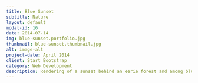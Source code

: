 ```yaml
---
title: Blue Sunset
subtitle: Nature
layout: default
modal-id: 16
date: 2014-07-14
img: blue-sunset.portfolio.jpg
thumbnail: blue-sunset.thumbnail.jpg
alt: image-alt
project-date: April 2014
client: Start Bootstrap
category: Web Development
description: Rendering of a sunset behind an eerie forest and among blue clouds
---
```

